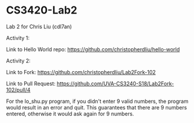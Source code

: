 # CS3420-Lab2

Lab 2 for Chris Liu (cdl7an) 

Activity 1: 

Link to Hello World repo: https://github.com/christopherdliu/hello-world

Activity 2: 

Link to Fork: https://github.com/christopherdliu/Lab2Fork-102

Link to Pull Request: https://github.com/UVA-CS3240-S18/Lab2Fork-102/pull/4

For the lo_shu.py program, if you didn't enter 9 valid numbers, the program would result in an error and quit. 
This guarantees that there are 9 numbers entered, otherwise it would ask again for 9 numbers.

